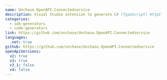 ```yaml
---
name: Unchase.OpenAPI.Connectedservice
description: Visual Studio extension to generate C# (TypeScript) HttpClient (or C# Controllers) code for OpenAPI web service with NSwag.
categories:
  - sdk-generators
  - code-generators
link: https://github.com/unchase/Unchase.OpenAPI.Connectedservice
languages:
  .net: true
github: https://github.com/unchase/Unchase.OpenAPI.Connectedservice
openApiVersions:
  v2: true
  v3: true
  v3_1: false
  v4: false
---
```

